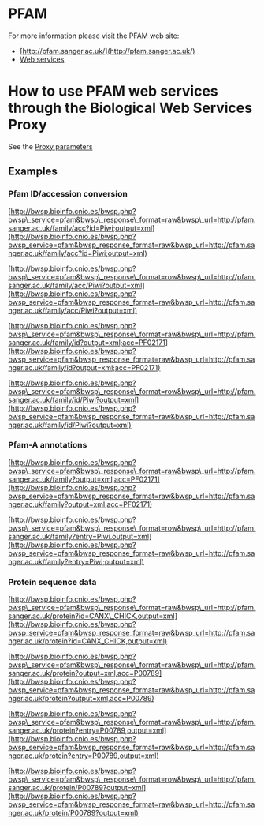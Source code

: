 # PFAM #

For more information please visit the PFAM web site:

  * [http://pfam.sanger.ac.uk/](http://pfam.sanger.ac.uk/)
  * [Web services](http://pfam.sanger.ac.uk/help#tabview=tab10)

# How to use PFAM web services through the Biological Web Services Proxy #

See the [Proxy parameters](http://code.google.com/p/bwsproxy/wiki/parameters)

## Examples ##

### Pfam ID/accession conversion ###

[http://bwsp.bioinfo.cnio.es/bwsp.php?bwsp\_service=pfam&bwsp\_response\_format=raw&bwsp\_url=http://pfam.sanger.ac.uk/family/acc?id=Piwi;output=xml](http://bwsp.bioinfo.cnio.es/bwsp.php?bwsp_service=pfam&bwsp_response_format=raw&bwsp_url=http://pfam.sanger.ac.uk/family/acc?id=Piwi;output=xml)


[http://bwsp.bioinfo.cnio.es/bwsp.php?bwsp\_service=pfam&bwsp\_response\_format=row&bwsp\_url=http://pfam.sanger.ac.uk/family/acc/Piwi?output=xml](http://bwsp.bioinfo.cnio.es/bwsp.php?bwsp_service=pfam&bwsp_response_format=raw&bwsp_url=http://pfam.sanger.ac.uk/family/acc/Piwi?output=xml)

[http://bwsp.bioinfo.cnio.es/bwsp.php?bwsp\_service=pfam&bwsp\_response\_format=raw&bwsp\_url=http://pfam.sanger.ac.uk/family/id?output=xml;acc=PF02171](http://bwsp.bioinfo.cnio.es/bwsp.php?bwsp_service=pfam&bwsp_response_format=raw&bwsp_url=http://pfam.sanger.ac.uk/family/id?output=xml;acc=PF02171)


[http://bwsp.bioinfo.cnio.es/bwsp.php?bwsp\_service=pfam&bwsp\_response\_format=row&bwsp\_url=http://pfam.sanger.ac.uk/family/id/Piwi?output=xml](http://bwsp.bioinfo.cnio.es/bwsp.php?bwsp_service=pfam&bwsp_response_format=raw&bwsp_url=http://pfam.sanger.ac.uk/family/id/Piwi?output=xml)


### Pfam-A annotations ###

[http://bwsp.bioinfo.cnio.es/bwsp.php?bwsp\_service=pfam&bwsp\_response\_format=raw&bwsp\_url=http://pfam.sanger.ac.uk/family?output=xml,acc=PF02171](http://bwsp.bioinfo.cnio.es/bwsp.php?bwsp_service=pfam&bwsp_response_format=raw&bwsp_url=http://pfam.sanger.ac.uk/family?output=xml,acc=PF02171)

[http://bwsp.bioinfo.cnio.es/bwsp.php?bwsp\_service=pfam&bwsp\_response\_format=row&bwsp\_url=http://pfam.sanger.ac.uk/family?entry=Piwi,output=xml](http://bwsp.bioinfo.cnio.es/bwsp.php?bwsp_service=pfam&bwsp_response_format=raw&bwsp_url=http://pfam.sanger.ac.uk/family?entry=Piwi;output=xml)

### Protein sequence data ###

[http://bwsp.bioinfo.cnio.es/bwsp.php?bwsp\_service=pfam&bwsp\_response\_format=raw&bwsp\_url=http://pfam.sanger.ac.uk/protein?id=CANX\_CHICK,output=xml](http://bwsp.bioinfo.cnio.es/bwsp.php?bwsp_service=pfam&bwsp_response_format=raw&bwsp_url=http://pfam.sanger.ac.uk/protein?id=CANX_CHICK,output=xml)


[http://bwsp.bioinfo.cnio.es/bwsp.php?bwsp\_service=pfam&bwsp\_response\_format=raw&bwsp\_url=http://pfam.sanger.ac.uk/protein?output=xml,acc=P00789](http://bwsp.bioinfo.cnio.es/bwsp.php?bwsp_service=pfam&bwsp_response_format=raw&bwsp_url=http://pfam.sanger.ac.uk/protein?output=xml,acc=P00789)


[http://bwsp.bioinfo.cnio.es/bwsp.php?bwsp\_service=pfam&bwsp\_response\_format=raw&bwsp\_url=http://pfam.sanger.ac.uk/protein?entry=P00789,output=xml](http://bwsp.bioinfo.cnio.es/bwsp.php?bwsp_service=pfam&bwsp_response_format=raw&bwsp_url=http://pfam.sanger.ac.uk/protein?entry=P00789,output=xml)


[http://bwsp.bioinfo.cnio.es/bwsp.php?bwsp\_service=pfam&bwsp\_response\_format=row&bwsp\_url=http://pfam.sanger.ac.uk/protein/P00789?output=xml](http://bwsp.bioinfo.cnio.es/bwsp.php?bwsp_service=pfam&bwsp_response_format=raw&bwsp_url=http://pfam.sanger.ac.uk/protein/P00789?output=xml)